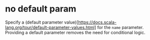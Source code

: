 # no default param

Specify a (default parameter value)[https://docs.scala-lang.org/tour/default-parameter-values.html] for the `name` parameter. Providing a default parameter removes the need for conditional logic.

